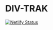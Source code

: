 # DIV-TRAK

[![Netlify Status](https://api.netlify.com/api/v1/badges/9fedd3bc-ca06-43b2-94eb-39bf1106b82d/deploy-status)](https://app.netlify.com/sites/div-trak/deploys)
